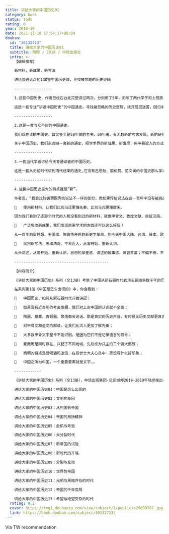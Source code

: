 ```yaml
---
title: 讲给大家的中国历史01
category: book
status: todo
rating: 0
year: 2018-10
date: 2021-11-18 17:54:17+08:00
douban:
  id: "30132713"
  title: 讲给大家的中国历史01
  subtitle: 杨照 / 2018 / 中信出版社
  intro: >-
    【编辑推荐】

    新材料，新成果，新写法

    讲给普通大众的130堂中国历史课，寻找被忽略的历史逻辑

    -----------------

    1.这套中国历史，作者已经在台北完整讲过两次，分别用了5年，影响了两代学子和上班族；作者又用了5年时间整理成文字，讲透几千年中国历史的演进。

    这是一套专注“讲透中国历史”的中国通史。寻找被忽略的历史逻辑，拨开层层迷雾，回归中国历史的常识，历史不只是帝王将相和英雄人物，也不只是刀光剑影和王朝更替，还有更多令人惊叹的历史运作逻辑和丰富的细节。

    -----------------

    2.这是一套与众不同的中国通史。

    我们现在读的中国史，其实多半是50年前的老书，50年来，有无数新的考古发现、新的研究成果，却被束之高阁，我们一点都不知道。

    关于中国历史，我们永远缺一套新的通史，把学术界的新成果、新发现，用平易近人的方式讲给大家。活在今天，我们要读今天的人，用今天的新视角写的中国历史。

    -----------------

    3.一套当代学者讲给今天普通读者的中国历史。

    这是一套从史前时代讲到清代结束的通史,它没有吕思勉、翦伯赞、范文澜的中国史那么学术，也没有《明朝那些事儿》《半小时漫画中国史》那么戏说；这套中国史用既正儿八经、又简洁愉悦地方式，讲出了干货满满的新知识、新见解，就像《秦谜》《历史的温度》那样讲述有情感、有思想的历史。

    -----------------

    4.这套中国历史最大的特点就是“新”。

    作者说，“我会比较强调跟传统说法不一样的部分，而如果传统说法在这一百年中没有被挑战或被推翻，我就不讲了”。它吸收了专家学者的严肃认真，却没有学院的刻板僵硬;它采用了轻松幽默的讲解方法，却不是没有节操的搞笑和插科打诨;它主要不是讲哪一年发生了哪件事，也不是繁琐考证一个新历史知识，而是告诉我们历史演进的脉络，寻找历史运作的逻辑，启发我们新的认知。

    	使用新材料，让我们比司马迁更懂先秦，比司马光更懂唐宋。

    因为我们看到了连那个时代的人都没看到过的新材料，就像甲骨文、敦煌文献、居延汉简，还有马王堆的帛书。

    	广泛吸收新成果，我们发现原来学术的东西还可以这么好玩！

    从一百年前梁启超、王国维、陈寅恪开启的新史学革命，到今天中国大陆、台湾、日本、欧美汉学界的新成果。

    	采用新写法，思维清奇、平易近人，从零开始，重新认识。

    从头讲述，从零开始，重新认识，思想的厚重感、讲述的故事感，兼容并蓄；不偏不倚，不薄不厚，不深不浅，历史的现场感、破案的畅快感，应有尽有。

    ------------------------------------------

    【内容简介】

    《讲给大家的中国历史》系列（全13册）考察了中国从新石器时代到清王朝结束数千年的历史轨迹，充分运用近百年历史学和考古学的丰硕成果，以广泛的社会结构、社会思潮、文学艺术、百姓生活为切入点，将那些被搁置在学术象牙塔的新知识、新方法一一呈现给普通读者。

    在系列第1册《中国是怎么出现的》中，你会看到：

    	中国历史，如何从新石器时代开始讲起；

    	如果没有近百年的考古发掘，我们对上古中国的认识就不全面；

    	陶器、墓葬、青铜器、聚落都会说话，那是真实的历史声音，有时候比历史文献更真实；

    	对甲骨文和金文的解读，让我们比古人更加了解先秦；

    	大多数甲骨文字至今不能识别，是因为它们不是记录语言的符号；

    	夏商周是同时存在、兴起于不同地域、先后成为共主的三个强大部族；

    	商朝的特点是爱喝酒和迷信，在后世士大夫心目中一直没有什么好印象；

    	中国之所为中国，一个重要要素就是文字……

    ------------

    《讲给大家的中国历史》系列（全13册），中信出版集团·见识城邦2018-2019年陆续推出——

    讲给大家的中国历史01：中国是怎么出现的

    讲给大家的中国历史02：文明的基因

    讲给大家的中国历史03：从列国到帝国

    讲给大家的中国历史04：帝国的昂扬精神

    讲给大家的中国历史05：危机与考验

    讲给大家的中国历史06：大分裂时代

    讲给大家的中国历史07：新帝国的试验

    讲给大家的中国历史08：新时代的开端

    讲给大家的中国历史09：分裂与互动

    讲给大家的中国历史10：世界性帝国

    讲给大家的中国历史11：光明与黑暗并存的时代

    讲给大家的中国历史12：帝国的千年变局

    讲给大家的中国历史13：希望与绝望交杂的时代
  rating: 9.2
  cover: https://img1.doubanio.com/view/subject/l/public/s29889767.jpg
  link: https://book.douban.com/subject/30132713/
---
```


Via TW recommendation 
